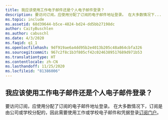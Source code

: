 ```yaml
---
title: 我应该使用工作电子邮件还是个人电子邮件登录？
description: 要访问订阅，应使用分配了订阅的电子邮件地址登录。 在大多数情况下...
ms.topic: include
ms.assetid: 68d39644-b5ce-4824-bd24-dd5bb27198dc
author: CaityBuschlen
ms.author: cabuschl
ms.date: 4/3/2020
ms.faqid: q1_1
ms.openlocfilehash: 9df919ae6a4dd95b2e4013b205c48a864cbfa326
ms.sourcegitcommit: 967c2f8c1b3f805cf42c0246389517689d971b53
ms.translationtype: HT
ms.contentlocale: zh-CN
ms.lasthandoff: 11/25/2020
ms.locfileid: "81386006"
---
```

## <a name="should-i-sign-in-using-my-work-email-or-my-personal-email"></a>我应该使用工作电子邮件还是个人电子邮件登录？

要访问订阅，应使用分配了订阅的电子邮件地址登录。 在大多数情况下，订阅是由公司或学校分配的，因此需要使用工作或学校电子邮件和凭据登录[订阅门户](https://my.visualstudio.com/benefits)。
